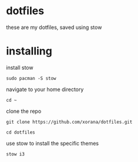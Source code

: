 # dotfiles
these are my dotfiles, saved using stow

# installing
install stow

`sudo pacman -S stow`

navigate to your home directory

`cd ~`

clone the repo

`git clone https://github.com/xorana/dotfiles.git`

`cd dotfiles`

use stow to install the specific themes

`stow i3`
